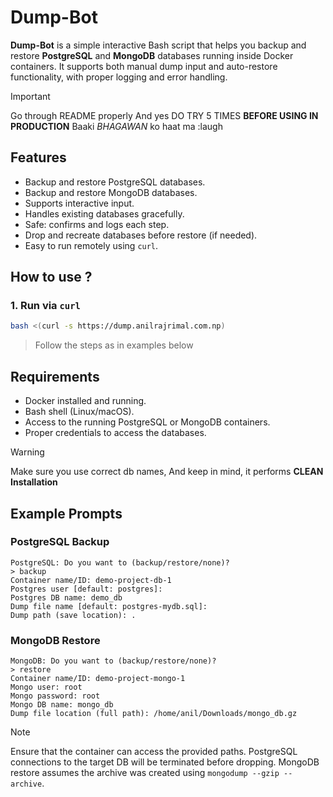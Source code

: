 # Dump-Bot

**Dump-Bot** is a simple interactive Bash script that helps you backup and restore **PostgreSQL** and **MongoDB** databases running inside Docker containers. It supports both manual dump input and auto-restore functionality, with proper logging and error handling.

> [!IMPORTANT]  
> Go through README properly
> And yes DO TRY 5 TIMES **BEFORE USING IN PRODUCTION**
> Baaki *BHAGAWAN* ko haat ma :laugh

## Features

- Backup and restore PostgreSQL databases.
- Backup and restore MongoDB databases.
- Supports interactive input.
- Handles existing databases gracefully.
- Safe: confirms and logs each step.
- Drop and recreate databases before restore (if needed).
- Easy to run remotely using `curl`.

## How to use ?

### 1. Run via `curl`

```bash
bash <(curl -s https://dump.anilrajrimal.com.np)
```
> Follow the steps as in examples below

## Requirements

- Docker installed and running.
- Bash shell (Linux/macOS).
- Access to the running PostgreSQL or MongoDB containers.
- Proper credentials to access the databases.

> [!WARNING]
> Make sure you use correct db names, 
> And keep in mind, it performs **CLEAN Installation**

## Example Prompts

### PostgreSQL Backup

```
PostgreSQL: Do you want to (backup/restore/none)?
> backup
Container name/ID: demo-project-db-1
Postgres user [default: postgres]: 
Postgres DB name: demo_db
Dump file name [default: postgres-mydb.sql]: 
Dump path (save location): .
```

### MongoDB Restore

```
MongoDB: Do you want to (backup/restore/none)?
> restore
Container name/ID: demo-project-mongo-1
Mongo user: root
Mongo password: root
Mongo DB name: mongo_db
Dump file location (full path): /home/anil/Downloads/mongo_db.gz
```

> [!NOTE]
> Ensure that the container can access the provided paths.
> PostgreSQL connections to the target DB will be terminated before dropping.
> MongoDB restore assumes the archive was created using `mongodump --gzip --archive`.
